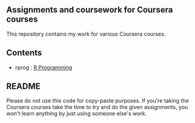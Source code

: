 ## Assignments and coursework for Coursera courses

This repository contains my work for various Coursera courses.

## Contents

* rprog : [R Programming](https://class.coursera.org/rprog-031)

## README

Please do not use this code for copy-paste purposes. If you're taking the Coursera
courses take the time to try and do the given assignments, you won't learn anything
by just using someone else's work.
